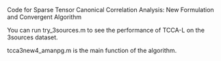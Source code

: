 Code for Sparse Tensor Canonical Correlation Analysis: New Formulation and Convergent Algorithm

You can run try_3sources.m to see the performance of TCCA-L on the 3sources dataset.

tcca3new4_amanpg.m is the main function of the algorithm.

